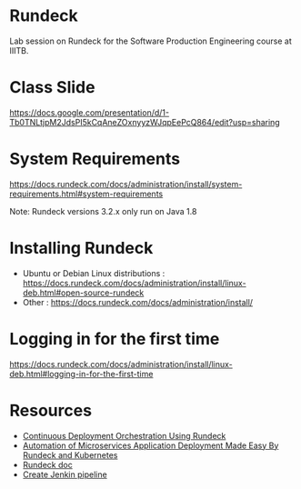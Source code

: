 # Rundeck
Lab session on Rundeck for the Software Production Engineering course at IIITB.

# Class Slide
https://docs.google.com/presentation/d/1-Tb0TNLtjpM2JdsPI5kCqAneZOxnyyzWJqpEePcQ864/edit?usp=sharing

# System Requirements
https://docs.rundeck.com/docs/administration/install/system-requirements.html#system-requirements

Note: Rundeck versions 3.2.x only run on Java 1.8

# Installing Rundeck 
* Ubuntu or Debian Linux distributions : https://docs.rundeck.com/docs/administration/install/linux-deb.html#open-source-rundeck
* Other : https://docs.rundeck.com/docs/administration/install/

# Logging in for the first time
https://docs.rundeck.com/docs/administration/install/linux-deb.html#logging-in-for-the-first-time

# Resources
* [Continuous Deployment Orchestration Using Rundeck](https://www.opensourceforu.com/2019/09/continuous-deployment-orchestration-using-rundeck)
* [Automation of Microservices Application Deployment Made Easy By Rundeck and Kubernetes](https://ieeexplore.ieee.org/document/9012811)
* [Rundeck doc](https://docs.rundeck.com/docs/administration/install/)
* [Create Jenkin pipeline](https://www.edureka.co/community/55640/jenkins-docker-docker-image-jenkins-pipeline-docker-registry)
